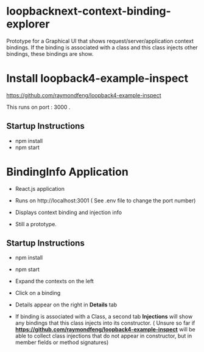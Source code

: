 # loopbacknext-context-binding-explorer
Prototype for a Graphical UI that shows request/server/application context bindings.
If the binding is associated with a class and this class injects other bindings, these bindings are show.

# Install loopback4-example-inspect

https://github.com/raymondfeng/loopback4-example-inspect

This runs on port : 3000  .


## Startup Instructions
- npm install
- npm start


# BindingInfo Application 

- React.js application

- Runs on http://localhost:3001
  ( See .env file to change the port number)


- Displays context binding and injection info

- Still a prototype.

## Startup Instructions
- npm install
- npm start


- Expand the contexts on the left
- Click on a binding
- Details appear on the right in **Details** tab
- If binding is associated with a Class, a second tab **Injections** will show any bindings that this class injects into its constructor. ( Unsure so far if **https://github.com/raymondfeng/loopback4-example-inspect** will be able to collect class injections that do not appear in constructor, but in member fields or method signatures)



